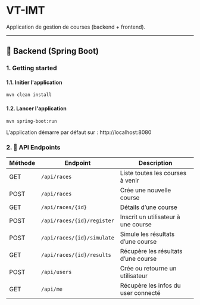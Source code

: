 # VT-IMT

Application de gestion de courses (backend + frontend).

---

## 📌 Backend (Spring Boot)

### 1. Getting started

#### 1.1. Initier l'application
```sh
mvn clean install
```
#### 1.2. Lancer l'application
```
mvn spring-boot:run
```
L’application démarre par défaut sur : http://localhost:8080

### 2. 📌 API Endpoints

| Méthode | Endpoint                  | Description                                    |
|---------|---------------------------|------------------------------------------------|
| GET     | `/api/races`              | Liste toutes les courses à venir               |
| POST    | `/api/races`              | Crée une nouvelle course                       |
| GET     | `/api/races/{id}`         | Détails d’une course                           |
| POST    | `/api/races/{id}/register`| Inscrit un utilisateur à une course            |
| POST    | `/api/races/{id}/simulate`| Simule les résultats d’une course              |
| GET     | `/api/races/{id}/results` | Récupère les résultats d’une course            |
| POST    | `/api/users`              | Crée ou retourne un utilisateur                |
| GET     | `/api/me`                 | Récupère les infos du user connecté            |
